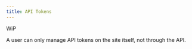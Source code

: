 ```yaml
---
title: API Tokens
---
```


WiP

A user can only manage API tokens on the site itself, not through the API.
